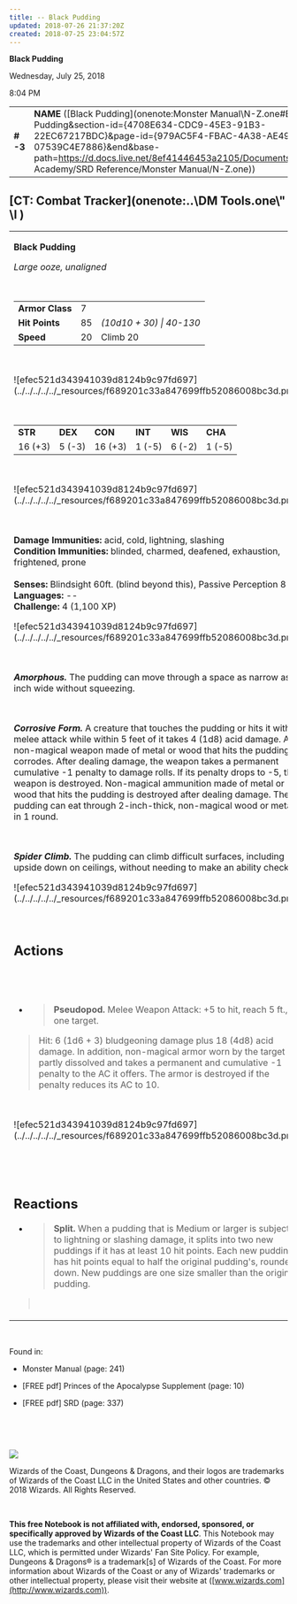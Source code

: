 ```yaml
---
title: -- Black Pudding
updated: 2018-07-26 21:37:20Z
created: 2018-07-25 23:04:57Z
---
```


**Black Pudding**

Wednesday, July 25, 2018

8:04 PM

|           |                                                                                                                                                                                                                                                                                                    |       |        |        |     |       |         |
|-----------|----------------------------------------------------------------------------------------------------------------------------------------------------------------------------------------------------------------------------------------------------------------------------------------------------|-------|--------|--------|-----|-------|---------|
| **\# -3** | **NAME** ([Black Pudding](onenote:Monster Manual\\N-Z.one#Black Pudding&section-id={4708E634-CDC9-45E3-91B3-22EC67217BDC}&page-id={979AC5F4-FBAC-4A38-AE49-07539C4E7886}&end&base-path=https://d.docs.live.net/8ef41446453a2105/Documents/Adventure Academy/SRD Reference/Monster Manual/N-Z.one)) | **7** | **85** | **85** | \-  | Notes | 1100 XP |

## [CT: Combat Tracker](onenote:..\\DM Tools.one\\" \l )

<table><tbody><tr class="odd"><td><p><strong>Black Pudding</strong></p><p><em>Large ooze, unaligned</em></p><p> </p><table><tbody><tr class="odd"><td><strong>Armor Class</strong></td><td>7</td><td> </td></tr><tr class="even"><td><strong>Hit Points</strong></td><td>85</td><td><em>(10d10 + 30) | 40-130</em></td></tr><tr class="odd"><td><strong>Speed</strong></td><td>20</td><td>Climb 20</td></tr></tbody></table><p> </p><p>![efec521d343941039d8124b9c97fd697](../../../../../_resources/f689201c33a847699ffb52086008bc3d.png)</p><p> </p><table><tbody><tr class="odd"><td><strong>STR</strong></td><td><strong>DEX</strong></td><td><strong>CON</strong></td><td><strong>INT</strong></td><td><strong>WIS</strong></td><td><strong>CHA</strong></td></tr><tr class="even"><td>16 (+3)</td><td>5 (-3)</td><td>16 (+3)</td><td>1 (-5)</td><td>6 (-2)</td><td>1 (-5)</td></tr></tbody></table><p> </p><p>![efec521d343941039d8124b9c97fd697](../../../../../_resources/f689201c33a847699ffb52086008bc3d.png)</p><p> </p><p><strong>Damage Immunities:</strong> acid, cold, lightning, slashing<br />
<strong>Condition Immunities:</strong> blinded, charmed, deafened, exhaustion, frightened, prone<br />
<strong><br />
Senses:</strong> Blindsight 60ft. (blind beyond this), Passive Perception 8<br />
<strong>Languages:</strong> --<br />
<strong>Challenge:</strong> 4 (1,100 XP)</p><p>![efec521d343941039d8124b9c97fd697](../../../../../_resources/f689201c33a847699ffb52086008bc3d.png)</p><p> </p><p><em><strong>Amorphous.</strong></em> The pudding can move through a space as narrow as 1 inch wide without squeezing.</p><p> </p><p><em><strong>Corrosive Form.</strong></em> A creature that touches the pudding or hits it with a melee attack while within 5 feet of it takes 4 (1d8) acid damage. Any non-magical weapon made of metal or wood that hits the pudding corrodes. After dealing damage, the weapon takes a permanent cumulative -1 penalty to damage rolls. If its penalty drops to -5, the weapon is destroyed. Non-magical ammunition made of metal or wood that hits the pudding is destroyed after dealing damage. The pudding can eat through 2-inch-thick, non-magical wood or metal in 1 round.</p><p> </p><p><em><strong>Spider Climb.</strong></em> The pudding can climb difficult surfaces, including upside down on ceilings, without needing to make an ability check.</p><p>![efec521d343941039d8124b9c97fd697](../../../../../_resources/f689201c33a847699ffb52086008bc3d.png)</p><p> </p><h2 id="actions"><strong>Actions</strong></h2><h2 id="section"> </h2><ul><li><blockquote><p><strong>Pseudopod.</strong> Melee Weapon Attack: +5 to hit, reach 5 ft., one target.</p></blockquote></li></ul><blockquote><p>Hit: 6 (1d6 + 3) bludgeoning damage plus 18 (4d8) acid damage. In addition, non-magical armor worn by the target is partly dissolved and takes a permanent and cumulative -1 penalty to the AC it offers. The armor is destroyed if the penalty reduces its AC to 10.</p></blockquote><p> </p><p>![efec521d343941039d8124b9c97fd697](../../../../../_resources/f689201c33a847699ffb52086008bc3d.png)</p><p> </p><h2 id="reactions"><strong><br />
Reactions</strong></h2><ul><li><blockquote><p><strong>Split.</strong> When a pudding that is Medium or larger is subjected to lightning or slashing damage, it splits into two new puddings if it has at least 10 hit points. Each new pudding has hit points equal to half the original pudding's, rounded down. New puddings are one size smaller than the original pudding.</p></blockquote></li></ul><blockquote><p> </p></blockquote></td></tr></tbody></table>

 

Found in:

-   Monster Manual (page: 241)

-   \[FREE pdf\] Princes of the Apocalypse Supplement (page: 10)

-   \[FREE pdf\] SRD (page: 337)

 

 

![](tmp\media\image2.png)

Wizards of the Coast, Dungeons & Dragons, and their logos are trademarks of Wizards of the Coast LLC in the United States and other countries. © 2018 Wizards. All Rights Reserved.

 

**This free Notebook is not affiliated with, endorsed, sponsored, or specifically approved by Wizards of the Coast LLC**. This Notebook may use the trademarks and other intellectual property of Wizards of the Coast LLC, which is permitted under Wizards' Fan Site Policy. For example, Dungeons & Dragons® is a trademark\[s\] of Wizards of the Coast. For more information about Wizards of the Coast or any of Wizards' trademarks or other intellectual property, please visit their website at ([www.wizards.com](http://www.wizards.com)).
